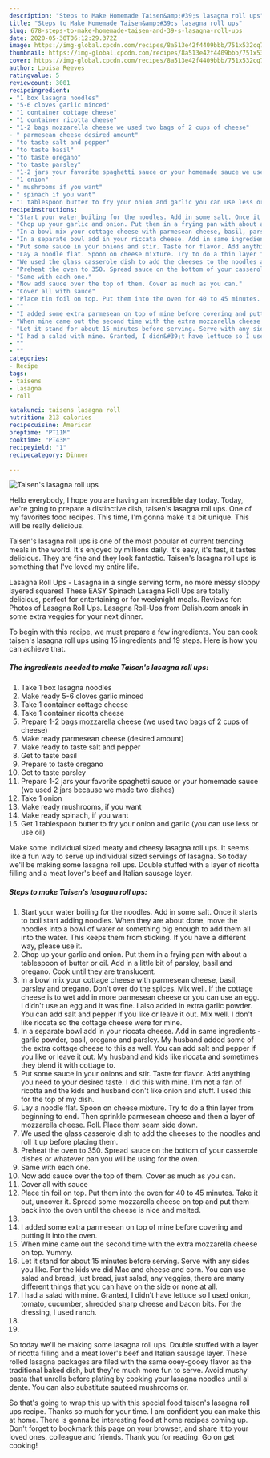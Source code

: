 ```yaml
---
description: "Steps to Make Homemade Taisen&amp;#39;s lasagna roll ups"
title: "Steps to Make Homemade Taisen&amp;#39;s lasagna roll ups"
slug: 678-steps-to-make-homemade-taisen-and-39-s-lasagna-roll-ups
date: 2020-05-30T06:12:29.372Z
image: https://img-global.cpcdn.com/recipes/8a513e42f4409bbb/751x532cq70/taisens-lasagna-roll-ups-recipe-main-photo.jpg
thumbnail: https://img-global.cpcdn.com/recipes/8a513e42f4409bbb/751x532cq70/taisens-lasagna-roll-ups-recipe-main-photo.jpg
cover: https://img-global.cpcdn.com/recipes/8a513e42f4409bbb/751x532cq70/taisens-lasagna-roll-ups-recipe-main-photo.jpg
author: Louisa Reeves
ratingvalue: 5
reviewcount: 3001
recipeingredient:
- "1 box lasagna noodles"
- "5-6 cloves garlic minced"
- "1 container cottage cheese"
- "1 container ricotta cheese"
- "1-2 bags mozzarella cheese we used two bags of 2 cups of cheese"
- " parmesean cheese desired amount"
- "to taste salt and pepper"
- "to taste basil"
- "to taste oregano"
- "to taste parsley"
- "1-2 jars your favorite spaghetti sauce or your homemade sauce we used 2 jars because we made two dishes"
- "1 onion"
- " mushrooms if you want"
- " spinach if you want"
- "1 tablespoon butter to fry your onion and garlic you can use less or use oil"
recipeinstructions:
- "Start your water boiling for the noodles. Add in some salt. Once it starts to boil start adding noodles. When they are about done, move the noodles into a bowl of water or something big enough to add them all into the water. This keeps them from sticking. If you have a different way, please use it."
- "Chop up your garlic and onion. Put them in a frying pan with about a tablespoon of butter or oil. Add in a little bit of parsley, basil and oregano. Cook until they are translucent."
- "In a bowl mix your cottage cheese with parmesean cheese, basil, parsley and oregano. Don&#39;t over do the spices. Mix well. If the cottage cheese is to wet add in more parmesean cheese or you can use an egg. I didn&#39;t use an egg and it was fine. I also added in extra garlic powder. You can add salt and pepper if you like or leave it out. Mix well. I don&#39;t like riccata so the cottage cheese were for mine."
- "In a separate bowl add in your riccata cheese. Add in same ingredients - garlic powder, basil, oregano and parsley. My husband added some of the extra cottage cheese to this as well. You can add salt and pepper if you like or leave it out. My husband and kids like riccata and sometimes they blend it with cottage to."
- "Put some sauce in your onions and stir. Taste for flavor. Add anything you need to your desired taste. I did this with mine. I&#39;m not a fan of ricotta and the kids and husband don&#39;t like onion and stuff. I used this for the top of my dish."
- "Lay a noodle flat. Spoon on cheese mixture. Try to do a thin layer from beginning to end. Then sprinkle parmesean cheese and then a layer of mozzarella cheese. Roll. Place them seam side down."
- "We used the glass casserole dish to add the cheeses to the noodles and roll it up before placing them."
- "Preheat the oven to 350. Spread sauce on the bottom of your casserole dishes or whatever pan you will be using for the oven."
- "Same with each one."
- "Now add sauce over the top of them. Cover as much as you can."
- "Cover all with sauce"
- "Place tin foil on top. Put them into the oven for 40 to 45 minutes. Take it out, uncover it. Spread some mozzarella cheese on top and put them back into the oven until the cheese is nice and melted."
- ""
- "I added some extra parmesean on top of mine before covering and putting it into the oven."
- "When mine came out the second time with the extra mozzarella cheese on top. Yummy."
- "Let it stand for about 15 minutes before serving. Serve with any sides you like. For the kids we did Mac and cheese and corn. You can use salad and bread, just bread, just salad, any veggies, there are many different things that you can have on the side or none at all."
- "I had a salad with mine. Granted, I didn&#39;t have lettuce so I used onion, tomato, cucumber, shredded sharp cheese and bacon bits. For the dressing, I used ranch."
- ""
- ""
categories:
- Recipe
tags:
- taisens
- lasagna
- roll

katakunci: taisens lasagna roll 
nutrition: 213 calories
recipecuisine: American
preptime: "PT11M"
cooktime: "PT43M"
recipeyield: "1"
recipecategory: Dinner

---
```



![Taisen&#39;s lasagna roll ups](https://img-global.cpcdn.com/recipes/8a513e42f4409bbb/751x532cq70/taisens-lasagna-roll-ups-recipe-main-photo.jpg)

Hello everybody, I hope you are having an incredible day today. Today, we're going to prepare a distinctive dish, taisen&#39;s lasagna roll ups. One of my favorites food recipes. This time, I'm gonna make it a bit unique. This will be really delicious.

Taisen&#39;s lasagna roll ups is one of the most popular of current trending meals in the world. It's enjoyed by millions daily. It's easy, it's fast, it tastes delicious. They are fine and they look fantastic. Taisen&#39;s lasagna roll ups is something that I've loved my entire life.

Lasagna Roll Ups - Lasagna in a single serving form, no more messy sloppy layered squares! These EASY Spinach Lasagna Roll Ups are totally delicious, perfect for entertaining or for weeknight meals. Reviews for: Photos of Lasagna Roll Ups. Lasagna Roll-Ups from Delish.com sneak in some extra veggies for your next dinner.


To begin with this recipe, we must prepare a few ingredients. You can cook taisen&#39;s lasagna roll ups using 15 ingredients and 19 steps. Here is how you can achieve that.

<!--inarticleads1-->

##### The ingredients needed to make Taisen&#39;s lasagna roll ups:

1. Take 1 box lasagna noodles
1. Make ready 5-6 cloves garlic minced
1. Take 1 container cottage cheese
1. Take 1 container ricotta cheese
1. Prepare 1-2 bags mozzarella cheese (we used two bags of 2 cups of cheese)
1. Make ready  parmesean cheese (desired amount)
1. Make ready to taste salt and pepper
1. Get to taste basil
1. Prepare to taste oregano
1. Get to taste parsley
1. Prepare 1-2 jars your favorite spaghetti sauce or your homemade sauce (we used 2 jars because we made two dishes)
1. Take 1 onion
1. Make ready  mushrooms, if you want
1. Make ready  spinach, if you want
1. Get 1 tablespoon butter to fry your onion and garlic (you can use less or use oil)


Make some individual sized meaty and cheesy lasagna roll ups. It seems like a fun way to serve up individual sized servings of lasagna. So today we&#39;ll be making some lasagna roll ups. Double stuffed with a layer of ricotta filling and a meat lover&#39;s beef and Italian sausage layer. 

<!--inarticleads2-->

##### Steps to make Taisen&#39;s lasagna roll ups:

1. Start your water boiling for the noodles. Add in some salt. Once it starts to boil start adding noodles. When they are about done, move the noodles into a bowl of water or something big enough to add them all into the water. This keeps them from sticking. If you have a different way, please use it.
1. Chop up your garlic and onion. Put them in a frying pan with about a tablespoon of butter or oil. Add in a little bit of parsley, basil and oregano. Cook until they are translucent.
1. In a bowl mix your cottage cheese with parmesean cheese, basil, parsley and oregano. Don&#39;t over do the spices. Mix well. If the cottage cheese is to wet add in more parmesean cheese or you can use an egg. I didn&#39;t use an egg and it was fine. I also added in extra garlic powder. You can add salt and pepper if you like or leave it out. Mix well. I don&#39;t like riccata so the cottage cheese were for mine.
1. In a separate bowl add in your riccata cheese. Add in same ingredients - garlic powder, basil, oregano and parsley. My husband added some of the extra cottage cheese to this as well. You can add salt and pepper if you like or leave it out. My husband and kids like riccata and sometimes they blend it with cottage to.
1. Put some sauce in your onions and stir. Taste for flavor. Add anything you need to your desired taste. I did this with mine. I&#39;m not a fan of ricotta and the kids and husband don&#39;t like onion and stuff. I used this for the top of my dish.
1. Lay a noodle flat. Spoon on cheese mixture. Try to do a thin layer from beginning to end. Then sprinkle parmesean cheese and then a layer of mozzarella cheese. Roll. Place them seam side down.
1. We used the glass casserole dish to add the cheeses to the noodles and roll it up before placing them.
1. Preheat the oven to 350. Spread sauce on the bottom of your casserole dishes or whatever pan you will be using for the oven.
1. Same with each one.
1. Now add sauce over the top of them. Cover as much as you can.
1. Cover all with sauce
1. Place tin foil on top. Put them into the oven for 40 to 45 minutes. Take it out, uncover it. Spread some mozzarella cheese on top and put them back into the oven until the cheese is nice and melted.
1. 
1. I added some extra parmesean on top of mine before covering and putting it into the oven.
1. When mine came out the second time with the extra mozzarella cheese on top. Yummy.
1. Let it stand for about 15 minutes before serving. Serve with any sides you like. For the kids we did Mac and cheese and corn. You can use salad and bread, just bread, just salad, any veggies, there are many different things that you can have on the side or none at all.
1. I had a salad with mine. Granted, I didn&#39;t have lettuce so I used onion, tomato, cucumber, shredded sharp cheese and bacon bits. For the dressing, I used ranch.
1. 
1. 


So today we&#39;ll be making some lasagna roll ups. Double stuffed with a layer of ricotta filling and a meat lover&#39;s beef and Italian sausage layer. These rolled lasagna packages are filed with the same ooey-gooey flavor as the traditional baked dish, but they&#39;re much more fun to serve. Avoid mushy pasta that unrolls before plating by cooking your lasagna noodles until al dente. You can also substitute sautéed mushrooms or. 

So that's going to wrap this up with this special food taisen&#39;s lasagna roll ups recipe. Thanks so much for your time. I am confident you can make this at home. There is gonna be interesting food at home recipes coming up. Don't forget to bookmark this page on your browser, and share it to your loved ones, colleague and friends. Thank you for reading. Go on get cooking!
